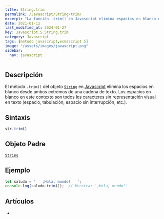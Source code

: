 ```yaml
---
title: String.trim
permalink: /Javascript/String/trim/
excerpt: "La función .trim() en Javascript elimina espacios en blanco de una cadena de texto. Útil para eliminar espacios innecesarios."
date: 2021-01-11
last_modified_at: 2024-01-27
key: Javascript.S.String.trim
category: Javascript
tags: [metodo javascript,ecmascript 5]
image: "/assets/images/javascript.png"
sidebar:
  nav: javascript
---
```


## Descripción


El método `.trim()` del objeto [`String`](https://www.w3api.com/Javascript/String/) en [Javascript](https://www.manualweb.net/javascript/) elimina los espacios en blanco desde ambos extremos de una cadena de texto. Los espacios en blanco en este contexto son todos los caracteres sin representación visual en texto (espacio, tabulación, espacio sin interrupción, etc.).


## Sintaxis


```javascript
str.trim()
```


## Objeto Padre


[`String`](https://www.w3api.com/Javascript/String/)


## Ejemplo


```javascript
let saludo = '   ¡Hola, mundo!   ';
console.log(saludo.trim());  // Muestra: '¡Hola, mundo!'
```


## Artículos

- 
